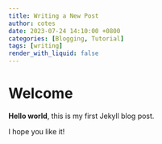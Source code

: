 ```yaml
---
title: Writing a New Post
author: cotes
date: 2023-07-24 14:10:00 +0800
categories: [Blogging, Tutorial]
tags: [writing]
render_with_liquid: false
---
```



# Welcome

**Hello world**, this is my first Jekyll blog post.

I hope you like it!